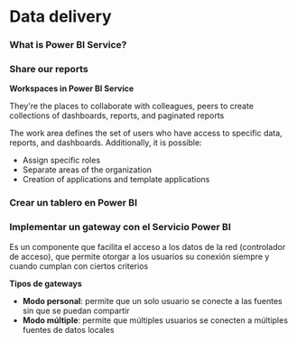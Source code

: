 # Data delivery

### What is Power BI Service?

### Share our reports

**Workspaces in Power BI Service**

They're the places to collaborate with colleagues, peers to create collections of dashboards, reports, and paginated reports

The work area defines the set of users who have access to specific data, reports, and dashboards. Additionally, it is possible:

* Assign specific roles
* Separate areas of the organization
* Creation of applications and template applications

### Crear un tablero en Power BI

### Implementar un gateway con el Servicio Power BI

Es un componente que facilita el acceso a los datos de la red (controlador de acceso), que permite otorgar a los usuarios su conexión siempre y cuando cumplan con ciertos criterios

**Tipos de gateways**

* **Modo personal**: permite que un solo usuario se conecte a las fuentes sin que se puedan compartir
* **Modo múltiple**: permite que múltiples usuarios se conecten a múltiples fuentes de datos locales
